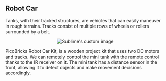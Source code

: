 ## Robot Car
Tanks, with their tracked structures, are vehicles that can easily maneuver in rough terrains. Tracks consist of multiple rows of wheels or rollers surrounded by a belt.

<p align="center">
  <img src="https://github.com/Robotistan/PicoBricks/assets/112697142/077a6005-6d56-45b3-a2b2-e99bb6aaa34f" alt="Sublime's custom image"/>
</p>

PicoBricks Robot Car Kit, is a wooden project kit that uses two DC motors and tracks. We can remotely control the mini tank with the remote control thanks to the IR receiver on it. The mini tank has a distance sensor in the front, allowing it to detect objects and make movement decisions accordingly.



